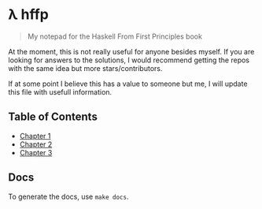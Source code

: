 # λ hffp
> My notepad for the Haskell From First Principles book

At the moment, this is not really useful for anyone besides myself.
If you are looking for answers to the solutions, I would recommend getting the repos with the same idea but more stars/contributors.

If at some point I believe this has a value to someone but me, I will update this file with usefull information.

## Table of Contents

* [Chapter 1](chapter-1/exercises.md)
* [Chapter 2](chapter-2/exercises.md)
* [Chapter 3](chapter-3/exercises.md)

## Docs

To generate the docs, use `make docs`.
